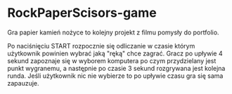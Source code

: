 # RockPaperScisors-game

Gra papier kamień nożyce to kolejny projekt z filmu pomysły do portfolio.

Po naciśnięciu START rozpocznie się odliczanie w	czasie	którym użytkownik powinien wybrać jaką "ręką" chce zagrać. 
Gracz po upływie 4 sekund zapoznaje się w wyborem komputera po czym przydzielany jest punkt wygranemu, a następnie 
po czasie 3 sekund rozgrywana jest kolejna runda. Jeśli użytkownik nic nie wybierze to po upływie czasu gra się sama zapauzuje. 

